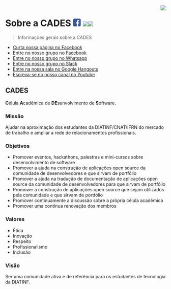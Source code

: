 <img src="https://avatars1.githubusercontent.com/u/33847721" align="right">

# Sobre a CADES [<img width="24" src="https://raw.githubusercontent.com/edent/SuperTinyIcons/master/images/svg/facebook.svg?sanitize=true">](https://www.facebook.com/cadesifrn/) [<img width="24" src="https://upload.wikimedia.org/wikipedia/commons/thumb/6/6b/WhatsApp.svg/2000px-WhatsApp.svg.png">](https://bit.ly/cades-wpp)[<img width="24" src="https://png.icons8.com/color/1600/slack.png">](https://bit.ly/cades-slack)

> Informações gerais sobre a CADES

* [Curta nossa página no Facebook](https://www.facebook.com/cadesifrn/)
* [Entre no nosso grupo no Facebook](https://www.facebook.com/groups/1179653102165682)
* [Entre no nosso grupo no Whatsapp](https://bit.ly/cades-wpp)
* [Entre no nosso grupo no Slack](https://bit.ly/cades-slack)
* [Entre na nossa sala no Google Hangouts](http://bit.ly/cades-hangouts)
* [Escreva-se no nosso canal no Youtube](https://bit.ly/cades-youtube)

## CADES

**C**élula **A**cadêmica de **DE**senvolvimento de **S**oftware.

### Missão

Ajudar na aproximação dos estudantes da DIATINF/CNAT/IFRN do mercado de trabalho e ampliar a rede de relacionamentos profissionais.

### Objetivos

- Promover eventos, hackathons, palestras e mini-cursos sobre desenvolvimento de software
- Promover a ajuda na construção de aplicações open source da comunidade de desenvolvedores e que sirvam de portfólio
- Promover a ajuda na tradução de documentação de aplicações open source da comunidade de desenvolvedores para que sirvam de portfólio
- Promover a construção de aplicações open source que sejam utilizados pela comunidade e que sirvam de portfólio
- Promover continuamente a discussão sobre a própria célula acadêmica
- Promover uma contínua renovação dos membros

### Valores

- Ética
- Inovação
- Respeito
- Profissionalismo
- Inclusão

### Visão

Ser uma comunidade ativa e de referência para os estudantes de tecnologia da DIATINF.
